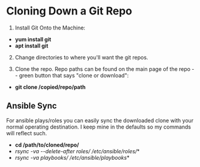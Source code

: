 # Cloning Down a Git Repo

1. Install Git Onto the Machine:
  - **yum install git**
  - **apt install git**

2. Change directories to where you'll want the git repos.

3. Clone the repo. Repo paths can be found on the main page of the repo -- green button that says "clone or download":
  - **git clone /copied/repo/path**

## Ansible Sync
For ansible plays/roles you can easily sync the downloaded clone with your normal operating destination. I keep mine in the defaults so my commands will reflect such.
  - **cd /path/to/cloned/repo/**
  - **rsync -va --delete-after roles/* /etc/ansible/roles/**
  - **rsync -va playbooks/* /etc/ansible/playbooks**
